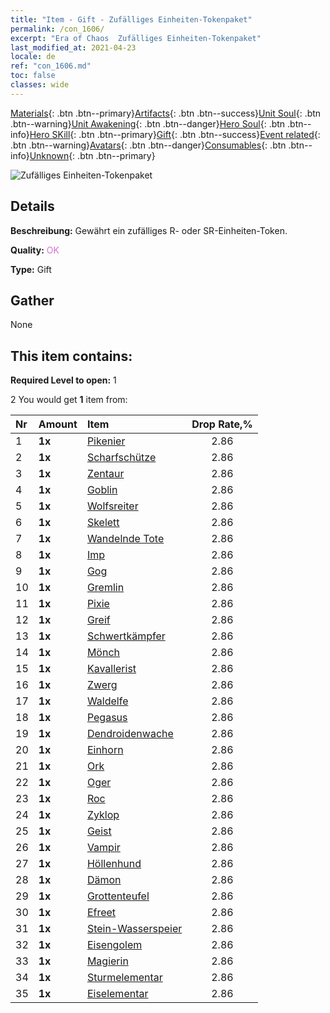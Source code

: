 ```yaml
---
title: "Item - Gift - Zufälliges Einheiten-Tokenpaket"
permalink: /con_1606/
excerpt: "Era of Chaos  Zufälliges Einheiten-Tokenpaket"
last_modified_at: 2021-04-23
locale: de
ref: "con_1606.md"
toc: false
classes: wide
---
```

 [Materials](/ItemsDE/){: .btn .btn--primary}[Artifacts](/ItemsDE/Artifacts/){: .btn .btn--success}[Unit Soul](/ItemsDE/UnitSoul/){: .btn .btn--warning}[Unit Awakening](/ItemsDE/UnitAwakening/){: .btn .btn--danger}[Hero Soul](/ItemsDE/HeroSoul/){: .btn .btn--info}[Hero SKill](/ItemsDE/HeroSkill/){: .btn .btn--primary}[Gift](/ItemsDE/Gift/){: .btn .btn--success}[Event related](/ItemsDE/Events/){: .btn .btn--warning}[Avatars](/ItemsDE/Avatars/){: .btn .btn--danger}[Consumables](/ItemsDE/Consumables/){: .btn .btn--info}[Unknown](/ItemsDE/Unknown/){: .btn .btn--primary}

 ![Zufälliges Einheiten-Tokenpaket](/images/t/i_907222.png)

## Details
 **Beschreibung:** Gewährt ein zufälliges R- oder SR-Einheiten-Token.

 **Quality:** <span style="color: #DA70D6">OK</span>

 **Type:** Gift

## Gather

  None

## This item contains:

 **Required Level to open:** 1

 2 You would get **1** item  from:

  | Nr | Amount |     Item    | Drop Rate,% |
  |:---|:-------|:------------|:---------:|
  | 1 |  **1x** | [Pikenier](/ItemsDE/unt_190/) | 2.86 | 
  | 2 |  **1x** | [Scharfschütze](/ItemsDE/unt_191/) | 2.86 | 
  | 3 |  **1x** | [Zentaur](/ItemsDE/unt_199/) | 2.86 | 
  | 4 |  **1x** | [Goblin](/ItemsDE/unt_217/) | 2.86 | 
  | 5 |  **1x** | [Wolfsreiter](/ItemsDE/unt_218/) | 2.86 | 
  | 6 |  **1x** | [Skelett](/ItemsDE/unt_208/) | 2.86 | 
  | 7 |  **1x** | [Wandelnde Tote](/ItemsDE/unt_209/) | 2.86 | 
  | 8 |  **1x** | [Imp](/ItemsDE/unt_226/) | 2.86 | 
  | 9 |  **1x** | [Gog](/ItemsDE/unt_227/) | 2.86 | 
  | 10 |  **1x** | [Gremlin](/ItemsDE/unt_235/) | 2.86 | 
  | 11 |  **1x** | [Pixie](/ItemsDE/unt_262/) | 2.86 | 
  | 12 |  **1x** | [Greif](/ItemsDE/unt_192/) | 2.86 | 
  | 13 |  **1x** | [Schwertkämpfer](/ItemsDE/unt_193/) | 2.86 | 
  | 14 |  **1x** | [Mönch](/ItemsDE/unt_194/) | 2.86 | 
  | 15 |  **1x** | [Kavallerist](/ItemsDE/unt_195/) | 2.86 | 
  | 16 |  **1x** | [Zwerg](/ItemsDE/unt_200/) | 2.86 | 
  | 17 |  **1x** | [Waldelfe](/ItemsDE/unt_201/) | 2.86 | 
  | 18 |  **1x** | [Pegasus](/ItemsDE/unt_202/) | 2.86 | 
  | 19 |  **1x** | [Dendroidenwache](/ItemsDE/unt_203/) | 2.86 | 
  | 20 |  **1x** | [Einhorn](/ItemsDE/unt_204/) | 2.86 | 
  | 21 |  **1x** | [Ork](/ItemsDE/unt_219/) | 2.86 | 
  | 22 |  **1x** | [Oger](/ItemsDE/unt_220/) | 2.86 | 
  | 23 |  **1x** | [Roc](/ItemsDE/unt_221/) | 2.86 | 
  | 24 |  **1x** | [Zyklop](/ItemsDE/unt_222/) | 2.86 | 
  | 25 |  **1x** | [Geist](/ItemsDE/unt_210/) | 2.86 | 
  | 26 |  **1x** | [Vampir](/ItemsDE/unt_211/) | 2.86 | 
  | 27 |  **1x** | [Höllenhund](/ItemsDE/unt_228/) | 2.86 | 
  | 28 |  **1x** | [Dämon](/ItemsDE/unt_229/) | 2.86 | 
  | 29 |  **1x** | [Grottenteufel](/ItemsDE/unt_230/) | 2.86 | 
  | 30 |  **1x** | [Efreet](/ItemsDE/unt_231/) | 2.86 | 
  | 31 |  **1x** | [Stein-Wasserspeier](/ItemsDE/unt_236/) | 2.86 | 
  | 32 |  **1x** | [Eisengolem](/ItemsDE/unt_237/) | 2.86 | 
  | 33 |  **1x** | [Magierin](/ItemsDE/unt_238/) | 2.86 | 
  | 34 |  **1x** | [Sturmelementar](/ItemsDE/unt_263/) | 2.86 | 
  | 35 |  **1x** | [Eiselementar](/ItemsDE/unt_264/) | 2.86 | 
